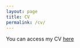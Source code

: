 ```yaml
---
layout: page
title: CV
permalink: /cv/
---
```

You can access my CV [here](assets/ThrallCV_Jan2019.pdf)
